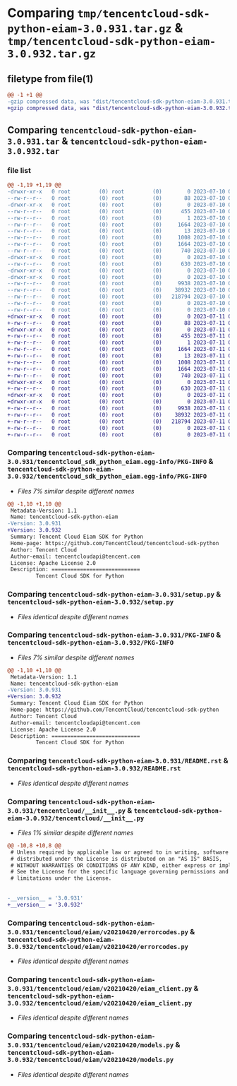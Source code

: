 # Comparing `tmp/tencentcloud-sdk-python-eiam-3.0.931.tar.gz` & `tmp/tencentcloud-sdk-python-eiam-3.0.932.tar.gz`

## filetype from file(1)

```diff
@@ -1 +1 @@
-gzip compressed data, was "dist/tencentcloud-sdk-python-eiam-3.0.931.tar", last modified: Mon Jul 10 00:40:12 2023, max compression
+gzip compressed data, was "dist/tencentcloud-sdk-python-eiam-3.0.932.tar", last modified: Tue Jul 11 00:43:03 2023, max compression
```

## Comparing `tencentcloud-sdk-python-eiam-3.0.931.tar` & `tencentcloud-sdk-python-eiam-3.0.932.tar`

### file list

```diff
@@ -1,19 +1,19 @@
-drwxr-xr-x   0 root         (0) root         (0)        0 2023-07-10 00:40:12.000000 tencentcloud-sdk-python-eiam-3.0.931/
--rw-r--r--   0 root         (0) root         (0)       88 2023-07-10 00:40:12.000000 tencentcloud-sdk-python-eiam-3.0.931/setup.cfg
-drwxr-xr-x   0 root         (0) root         (0)        0 2023-07-10 00:40:12.000000 tencentcloud-sdk-python-eiam-3.0.931/tencentcloud_sdk_python_eiam.egg-info/
--rw-r--r--   0 root         (0) root         (0)      455 2023-07-10 00:40:12.000000 tencentcloud-sdk-python-eiam-3.0.931/tencentcloud_sdk_python_eiam.egg-info/SOURCES.txt
--rw-r--r--   0 root         (0) root         (0)        1 2023-07-10 00:40:12.000000 tencentcloud-sdk-python-eiam-3.0.931/tencentcloud_sdk_python_eiam.egg-info/dependency_links.txt
--rw-r--r--   0 root         (0) root         (0)     1664 2023-07-10 00:40:12.000000 tencentcloud-sdk-python-eiam-3.0.931/tencentcloud_sdk_python_eiam.egg-info/PKG-INFO
--rw-r--r--   0 root         (0) root         (0)       13 2023-07-10 00:40:12.000000 tencentcloud-sdk-python-eiam-3.0.931/tencentcloud_sdk_python_eiam.egg-info/top_level.txt
--rw-r--r--   0 root         (0) root         (0)     1008 2023-07-10 00:40:12.000000 tencentcloud-sdk-python-eiam-3.0.931/setup.py
--rw-r--r--   0 root         (0) root         (0)     1664 2023-07-10 00:40:12.000000 tencentcloud-sdk-python-eiam-3.0.931/PKG-INFO
--rw-r--r--   0 root         (0) root         (0)      740 2023-07-10 00:40:12.000000 tencentcloud-sdk-python-eiam-3.0.931/README.rst
-drwxr-xr-x   0 root         (0) root         (0)        0 2023-07-10 00:40:12.000000 tencentcloud-sdk-python-eiam-3.0.931/tencentcloud/
--rw-r--r--   0 root         (0) root         (0)      630 2023-07-10 00:40:12.000000 tencentcloud-sdk-python-eiam-3.0.931/tencentcloud/__init__.py
-drwxr-xr-x   0 root         (0) root         (0)        0 2023-07-10 00:40:12.000000 tencentcloud-sdk-python-eiam-3.0.931/tencentcloud/eiam/
-drwxr-xr-x   0 root         (0) root         (0)        0 2023-07-10 00:40:12.000000 tencentcloud-sdk-python-eiam-3.0.931/tencentcloud/eiam/v20210420/
--rw-r--r--   0 root         (0) root         (0)     9938 2023-07-10 00:40:12.000000 tencentcloud-sdk-python-eiam-3.0.931/tencentcloud/eiam/v20210420/errorcodes.py
--rw-r--r--   0 root         (0) root         (0)    38932 2023-07-10 00:40:12.000000 tencentcloud-sdk-python-eiam-3.0.931/tencentcloud/eiam/v20210420/eiam_client.py
--rw-r--r--   0 root         (0) root         (0)   218794 2023-07-10 00:40:12.000000 tencentcloud-sdk-python-eiam-3.0.931/tencentcloud/eiam/v20210420/models.py
--rw-r--r--   0 root         (0) root         (0)        0 2023-07-10 00:40:12.000000 tencentcloud-sdk-python-eiam-3.0.931/tencentcloud/eiam/v20210420/__init__.py
--rw-r--r--   0 root         (0) root         (0)        0 2023-07-10 00:40:12.000000 tencentcloud-sdk-python-eiam-3.0.931/tencentcloud/eiam/__init__.py
+drwxr-xr-x   0 root         (0) root         (0)        0 2023-07-11 00:43:03.000000 tencentcloud-sdk-python-eiam-3.0.932/
+-rw-r--r--   0 root         (0) root         (0)       88 2023-07-11 00:43:03.000000 tencentcloud-sdk-python-eiam-3.0.932/setup.cfg
+drwxr-xr-x   0 root         (0) root         (0)        0 2023-07-11 00:43:03.000000 tencentcloud-sdk-python-eiam-3.0.932/tencentcloud_sdk_python_eiam.egg-info/
+-rw-r--r--   0 root         (0) root         (0)      455 2023-07-11 00:43:03.000000 tencentcloud-sdk-python-eiam-3.0.932/tencentcloud_sdk_python_eiam.egg-info/SOURCES.txt
+-rw-r--r--   0 root         (0) root         (0)        1 2023-07-11 00:43:03.000000 tencentcloud-sdk-python-eiam-3.0.932/tencentcloud_sdk_python_eiam.egg-info/dependency_links.txt
+-rw-r--r--   0 root         (0) root         (0)     1664 2023-07-11 00:43:03.000000 tencentcloud-sdk-python-eiam-3.0.932/tencentcloud_sdk_python_eiam.egg-info/PKG-INFO
+-rw-r--r--   0 root         (0) root         (0)       13 2023-07-11 00:43:03.000000 tencentcloud-sdk-python-eiam-3.0.932/tencentcloud_sdk_python_eiam.egg-info/top_level.txt
+-rw-r--r--   0 root         (0) root         (0)     1008 2023-07-11 00:43:03.000000 tencentcloud-sdk-python-eiam-3.0.932/setup.py
+-rw-r--r--   0 root         (0) root         (0)     1664 2023-07-11 00:43:03.000000 tencentcloud-sdk-python-eiam-3.0.932/PKG-INFO
+-rw-r--r--   0 root         (0) root         (0)      740 2023-07-11 00:43:03.000000 tencentcloud-sdk-python-eiam-3.0.932/README.rst
+drwxr-xr-x   0 root         (0) root         (0)        0 2023-07-11 00:43:03.000000 tencentcloud-sdk-python-eiam-3.0.932/tencentcloud/
+-rw-r--r--   0 root         (0) root         (0)      630 2023-07-11 00:43:03.000000 tencentcloud-sdk-python-eiam-3.0.932/tencentcloud/__init__.py
+drwxr-xr-x   0 root         (0) root         (0)        0 2023-07-11 00:43:03.000000 tencentcloud-sdk-python-eiam-3.0.932/tencentcloud/eiam/
+drwxr-xr-x   0 root         (0) root         (0)        0 2023-07-11 00:43:03.000000 tencentcloud-sdk-python-eiam-3.0.932/tencentcloud/eiam/v20210420/
+-rw-r--r--   0 root         (0) root         (0)     9938 2023-07-11 00:43:03.000000 tencentcloud-sdk-python-eiam-3.0.932/tencentcloud/eiam/v20210420/errorcodes.py
+-rw-r--r--   0 root         (0) root         (0)    38932 2023-07-11 00:43:03.000000 tencentcloud-sdk-python-eiam-3.0.932/tencentcloud/eiam/v20210420/eiam_client.py
+-rw-r--r--   0 root         (0) root         (0)   218794 2023-07-11 00:43:03.000000 tencentcloud-sdk-python-eiam-3.0.932/tencentcloud/eiam/v20210420/models.py
+-rw-r--r--   0 root         (0) root         (0)        0 2023-07-11 00:43:03.000000 tencentcloud-sdk-python-eiam-3.0.932/tencentcloud/eiam/v20210420/__init__.py
+-rw-r--r--   0 root         (0) root         (0)        0 2023-07-11 00:43:03.000000 tencentcloud-sdk-python-eiam-3.0.932/tencentcloud/eiam/__init__.py
```

### Comparing `tencentcloud-sdk-python-eiam-3.0.931/tencentcloud_sdk_python_eiam.egg-info/PKG-INFO` & `tencentcloud-sdk-python-eiam-3.0.932/tencentcloud_sdk_python_eiam.egg-info/PKG-INFO`

 * *Files 7% similar despite different names*

```diff
@@ -1,10 +1,10 @@
 Metadata-Version: 1.1
 Name: tencentcloud-sdk-python-eiam
-Version: 3.0.931
+Version: 3.0.932
 Summary: Tencent Cloud Eiam SDK for Python
 Home-page: https://github.com/TencentCloud/tencentcloud-sdk-python
 Author: Tencent Cloud
 Author-email: tencentcloudapi@tencent.com
 License: Apache License 2.0
 Description: ============================
         Tencent Cloud SDK for Python
```

### Comparing `tencentcloud-sdk-python-eiam-3.0.931/setup.py` & `tencentcloud-sdk-python-eiam-3.0.932/setup.py`

 * *Files identical despite different names*

### Comparing `tencentcloud-sdk-python-eiam-3.0.931/PKG-INFO` & `tencentcloud-sdk-python-eiam-3.0.932/PKG-INFO`

 * *Files 7% similar despite different names*

```diff
@@ -1,10 +1,10 @@
 Metadata-Version: 1.1
 Name: tencentcloud-sdk-python-eiam
-Version: 3.0.931
+Version: 3.0.932
 Summary: Tencent Cloud Eiam SDK for Python
 Home-page: https://github.com/TencentCloud/tencentcloud-sdk-python
 Author: Tencent Cloud
 Author-email: tencentcloudapi@tencent.com
 License: Apache License 2.0
 Description: ============================
         Tencent Cloud SDK for Python
```

### Comparing `tencentcloud-sdk-python-eiam-3.0.931/README.rst` & `tencentcloud-sdk-python-eiam-3.0.932/README.rst`

 * *Files identical despite different names*

### Comparing `tencentcloud-sdk-python-eiam-3.0.931/tencentcloud/__init__.py` & `tencentcloud-sdk-python-eiam-3.0.932/tencentcloud/__init__.py`

 * *Files 1% similar despite different names*

```diff
@@ -10,8 +10,8 @@
 # Unless required by applicable law or agreed to in writing, software
 # distributed under the License is distributed on an "AS IS" BASIS,
 # WITHOUT WARRANTIES OR CONDITIONS OF ANY KIND, either express or implied.
 # See the License for the specific language governing permissions and
 # limitations under the License.
 
 
-__version__ = '3.0.931'
+__version__ = '3.0.932'
```

### Comparing `tencentcloud-sdk-python-eiam-3.0.931/tencentcloud/eiam/v20210420/errorcodes.py` & `tencentcloud-sdk-python-eiam-3.0.932/tencentcloud/eiam/v20210420/errorcodes.py`

 * *Files identical despite different names*

### Comparing `tencentcloud-sdk-python-eiam-3.0.931/tencentcloud/eiam/v20210420/eiam_client.py` & `tencentcloud-sdk-python-eiam-3.0.932/tencentcloud/eiam/v20210420/eiam_client.py`

 * *Files identical despite different names*

### Comparing `tencentcloud-sdk-python-eiam-3.0.931/tencentcloud/eiam/v20210420/models.py` & `tencentcloud-sdk-python-eiam-3.0.932/tencentcloud/eiam/v20210420/models.py`

 * *Files identical despite different names*

